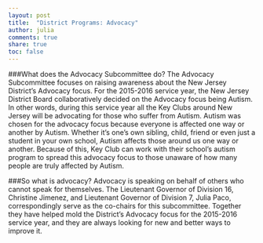 ```yaml
---
layout: post
title:  "District Programs: Advocacy"
author: julia
comments: true
share: true
toc: false
---
```

###What does the Advocacy Subcommittee do?
The Advocacy Subcommittee focuses on raising awareness about the New Jersey District’s Advocacy focus. For the 2015-2016 service year, the New Jersey District Board collaboratively decided on the Advocacy focus being Autism. In other words, during this service year all the Key Clubs around New Jersey will be advocating for those who suffer from Autism. Autism was chosen for the advocacy focus because everyone is affected one way or another by Autism. Whether it’s one’s own sibling, child, friend or even just a student in your own school, Autism affects those around us one way or another. Because of this, Key Club can work with their school’s autism program to spread this advocacy focus to those unaware of how many people are truly affected by Autism. 

###So what is advocacy? 
Advocacy is speaking on behalf of others who cannot speak for themselves. The Lieutenant Governor of Division 16, Christine Jimenez, and Lieutenant Governor of Division 7, Julia Paco, correspondingly serve as the co-chairs for this subcommittee. Together they have helped mold the District’s Advocacy focus for the 2015-2016 service year, and they are always looking for new and better ways to improve it.
